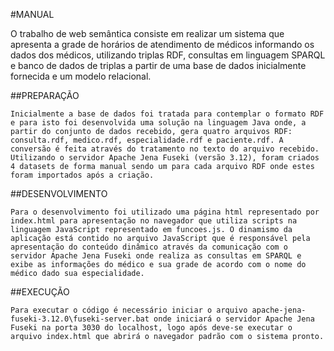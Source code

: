 #MANUAL

O trabalho de web semântica consiste em realizar um sistema que apresenta a grade de horários de atendimento de médicos informando os dados dos médicos, utilizando triplas RDF, consultas em linguagem SPARQL e banco de dados de triplas a partir de uma base de dados inicialmente fornecida e um modelo relacional.


##PREPARAÇÃO

	Inicialmente a base de dados foi tratada para contemplar o formato RDF e para isto foi desenvolvida uma solução na linguagem Java onde, a partir do conjunto de dados recebido, gera quatro arquivos RDF: consulta.rdf, medico.rdf, especialidade.rdf e paciente.rdf. A conversão é feita através do tratamento no texto do arquivo recebido.
	Utilizando o servidor Apache Jena Fuseki (versão 3.12), foram criados 4 datasets de forma manual sendo um para cada arquivo RDF onde estes foram importados após a criação.



##DESENVOLVIMENTO

	Para o desenvolvimento foi utilizado uma página html representado por index.html para apresentação no navegador que utiliza scripts na linguagem JavaScript representado em funcoes.js. O dinamismo da aplicação está contido no arquivo JavaScript que é responsável pela apresentação do conteúdo dinâmico através da comunicação com o servidor Apache Jena Fuseki onde realiza as consultas em SPARQL e exibe as informações do médico e sua grade de acordo com o nome do médico dado sua especialidade. 



##EXECUÇÃO

	Para executar o código é necessário iniciar o arquivo apache-jena-fuseki-3.12.0\fuseki-server.bat onde iniciará o servidor Apache Jena Fuseki na porta 3030 do localhost, logo após deve-se executar o arquivo index.html que abrirá o navegador padrão com o sistema pronto.
